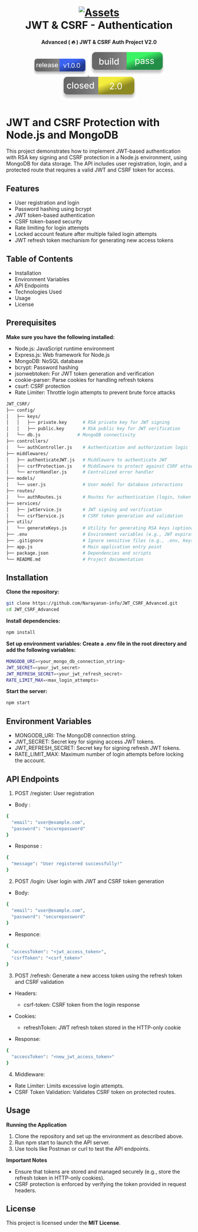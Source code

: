 <h1 align="center">
  <br>
  <a href="#"><img src="assets/jwt_csrf.png" alt="Assets"></a>
  <br>
  JWT & CSRF - Authentication 
  <br>
</h1>

<h4 align="center">Advanced ( 🔥 ) JWT & CSRF Auth Project V2.0</h4>  

<p align="center">
  <a href="#">
    <img src="assets/Frame 1.png" width="150" hifht="150">
  </a>
  <a href="#">
    <img src="assets/Frame 2.png">
  </a>
  <a href="#">
      <img src="assets/Frame 3.png">
  </a>
</p>

# JWT and CSRF Protection with Node.js and MongoDB

This project demonstrates how to implement JWT-based authentication with RSA key signing and CSRF protection in a Node.js environment, using MongoDB for data storage. The API includes user registration, login, and a protected route that requires a valid JWT and CSRF token for access.

## Features
* User registration and login
* Password hashing using bcrypt
* JWT token-based authentication
* CSRF token-based security
* Rate limiting for login attempts
* Locked account feature after multiple failed login attempts
* JWT refresh token mechanism for generating new access tokens

## Table of Contents

* Installation
* Environment Variables
* API Endpoints
* Technologies Used
* Usage
* License

## Prerequisites
**Make sure you have the following installed:**

* Node.js: JavaScript runtime environment
* Express.js: Web framework for Node.js
* MongoDB: NoSQL database
* bcrypt: Password hashing
* jsonwebtoken: For JWT token generation and verification
* cookie-parser: Parse cookies for handling refresh tokens
* csurf: CSRF protection
* Rate Limiter: Throttle login attempts to prevent brute force attacks

```bash
JWT_CSRF/
├── config/
│   ├── keys/
│   │   ├── private.key      # RSA private key for JWT signing
│   │   ├── public.key       # RSA public key for JWT verification
│   └── db.js              # MongoDB connectivity
├── controllers/
│   └── authController.js    # Authentication and authorization logic
├── middlewares/
│   ├── authenticateJWT.js   # Middleware to authenticate JWT
│   ├── csrfProtection.js    # Middleware to protect against CSRF attacks
│   └── errorHandler.js      # Centralized error handler
├── models/
│   └── user.js              # User model for database interactions
├── routes/
│   └── authRoutes.js        # Routes for authentication (login, token generation)
├── services/
│   ├── jwtService.js        # JWT signing and verification
│   └── csrfService.js       # CSRF token generation and validation
├── utils/
│   └── generateKeys.js      # Utility for generating RSA keys (optional)
├── .env                     # Environment variables (e.g., JWT expiration, secret keys)
├── .gitignore               # Ignore sensitive files (e.g., .env, keys)
├── app.js                   # Main application entry point
├── package.json             # Dependencies and scripts
└── README.md                # Project documentation 
```

## Installation

**Clone the repository:**
```bash
git clone https://github.com/Narayanan-info/JWT_CSRF_Advanced.git
cd JWT_CSRF_Advanced
```
**Install dependencies:**

```bash
npm install
```
**Set up environment variables: Create a .env file in the root directory and add the following variables:**

```bash
MONGODB_URI=<your_mongo_db_connection_string>
JWT_SECRET=<your_jwt_secret>
JWT_REFRESH_SECRET=<your_jwt_refresh_secret>
RATE_LIMIT_MAX=<max_login_attempts>
```
**Start the server:**

```bash
npm start
```
## Environment Variables

* MONGODB_URI: The MongoDB connection string.
* JWT_SECRET: Secret key for signing access JWT tokens.
* JWT_REFRESH_SECRET: Secret key for signing refresh JWT tokens.
* RATE_LIMIT_MAX: Maximum number of login attempts before locking the account.

## API Endpoints

1. POST /register: User registration

* Body :

```bash
{
  "email": "user@example.com",
  "password": "securepassword"
}

```
* Response :

```bash
{
  "message": "User registered successfully!"
}
```

2. POST /login: User login with JWT and CSRF token generation

* Body:

```bash
{
  "email": "user@example.com",
  "password": "securepassword"
}
```

* Responce:

```bash
{
  "accessToken": "<jwt_access_token>",
  "csrfToken": "<csrf_token>"
}
```

3. POST /refresh: Generate a new access token using the refresh token and CSRF validation

* Headers:
    * csrf-token: CSRF token from the login response

* Cookies:
    * refreshToken: JWT refresh token stored in the HTTP-only cookie

* Response:

```bash
{
  "accessToken": "<new_jwt_access_token>"
}
```

4. Middleware:

* Rate Limiter: Limits excessive login attempts.
* CSRF Token Validation: Validates CSRF token on protected routes.

## Usage

**Running the Application**

1. Clone the repository and set up the environment as described above.
2. Run npm start to launch the API server.
3. Use tools like Postman or curl to test the API endpoints.

**Important Notes**

* Ensure that tokens are stored and managed securely (e.g., store the refresh token in HTTP-only cookies).
* CSRF protection is enforced by verifying the token provided in request headers.


## License

This project is licensed under the **MIT License**.